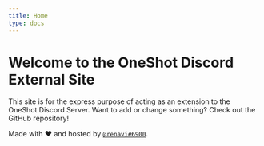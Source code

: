 ```yaml
---
title: Home
type: docs
---
```


# Welcome to the OneShot Discord External Site

This site is for the express purpose of acting as an extension to the OneShot Discord Server.
Want to add or change something? Check out the GitHub repository!

Made with :heart: and hosted by [`@renavi#6900`](https://whistler.page).
